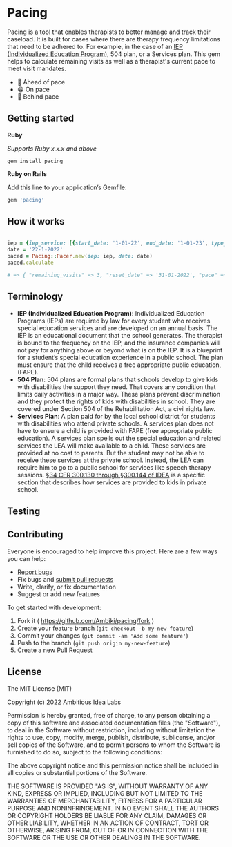 # Pacing

Pacing is a tool that enables therapists to better manage and track their caseload. It is built for cases where there are therapy frequency limitations that need to be adhered to. For example, in the case of an [IEP (Individualized Education Program)](https://ambiki.com/glossary-concepts/iep), 504 plan, or a Services plan. This gem helps to calculate remaining visits as well as a therapist's current pace to meet visit mandates.

+ 🐇 Ahead of pace
+ 😁 On pace
+ 🐢 Behind pace

## Getting started

**Ruby**

*Supports Ruby x.x.x and above*
```
gem install pacing
```

**Ruby on Rails**

Add this line to your application’s Gemfile:
```ruby
gem 'pacing'
```

## How it works

```ruby

iep = {iep_service: [{start_date: '1-01-22', end_date: '1-01-23', type_of_service: 'Language Therapy', frequency: 6, interval: 'monthly', time_per_session: 30, completed_visits_for_current_interval: 7 }, {start_date: '1-01-22', end_date: '1-01-23', type_of_service: 'Physical Therapy', frequency: 6, interval: 'monthly', time_per_session: 30, completed_visits_for_current_interval: 7 }]}
date = '22-1-2022'
paced = Pacing::Pacer.new(iep: iep, date: date)
paced.calculate

# => { "remaining_visits" => 3, "reset_date" => '31-01-2022', "pace" => 4, "pace_indicator" => "🐇"}

```

## Terminology

+ **IEP (Individualized Education Program)**: Individualized Education Programs (IEPs) are required by law for every student who receives special education services and are developed on an annual basis. The IEP is an educational document that the school generates. The therapist is bound to the frequency on the IEP, and the insurance companies will not pay for anything above or beyond what is on the IEP. It is a blueprint for a student’s special education experience in a public school. The plan must ensure that the child receives a free appropriate public education, (FAPE).
+ **504 Plan**: 504 plans are formal plans that schools develop to give kids with disabilities the support they need. That covers any condition that limits daily activities in a major way. These plans prevent discrimination and they protect the rights of kids with disabilities in school. They are covered under Section 504 of the Rehabilitation Act, a civil rights law.
+ **Services Plan**: A plan paid for by the local school district for students with disabilities who attend private schools. A services plan does not have to ensure a child is provided with FAPE (free appropriate public education). A services plan spells out the special education and related services the LEA will make available to a child. These services are provided at no cost to parents. But the student may not be able to receive these services at the private school. Instead, the LEA can require him to go to a public school for services like speech therapy sessions. [§34 CFR 300.130 through §300.144 of IDEA](https://sites.ed.gov/idea/files/CWD_Enrolled_by_Their_Parents_in_Private_Schools_11-16-06.pdf) is a specific section that describes how services are provided to kids in private school.

## Testing

## Contributing

Everyone is encouraged to help improve this project. Here are a few ways you can help:

+ [Report bugs](https://github.com/Ambiki/pacing/issues)
+ Fix bugs and [submit pull requests](https://github.com/Ambiki/pacing/pulls)
+ Write, clarify, or fix documentation
+ Suggest or add new features

To get started with development:

1. Fork it ( https://github.com/Ambiki/pacing/fork )
2. Create your feature branch (`git checkout -b my-new-feature`)
3. Commit your changes (`git commit -am 'Add some feature'`)
4. Push to the branch (`git push origin my-new-feature`)
5. Create a new Pull Request

## License

The MIT License (MIT)

Copyright (c) 2022 Ambitious Idea Labs

Permission is hereby granted, free of charge, to any person obtaining
a copy of this software and associated documentation files (the
"Software"), to deal in the Software without restriction, including
without limitation the rights to use, copy, modify, merge, publish,
distribute, sublicense, and/or sell copies of the Software, and to
permit persons to whom the Software is furnished to do so, subject to
the following conditions:

The above copyright notice and this permission notice shall be
included in all copies or substantial portions of the Software.

THE SOFTWARE IS PROVIDED "AS IS", WITHOUT WARRANTY OF ANY KIND,
EXPRESS OR IMPLIED, INCLUDING BUT NOT LIMITED TO THE WARRANTIES OF
MERCHANTABILITY, FITNESS FOR A PARTICULAR PURPOSE AND
NONINFRINGEMENT. IN NO EVENT SHALL THE AUTHORS OR COPYRIGHT HOLDERS BE
LIABLE FOR ANY CLAIM, DAMAGES OR OTHER LIABILITY, WHETHER IN AN ACTION
OF CONTRACT, TORT OR OTHERWISE, ARISING FROM, OUT OF OR IN CONNECTION
WITH THE SOFTWARE OR THE USE OR OTHER DEALINGS IN THE SOFTWARE.